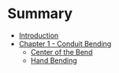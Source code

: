 # Summary

* [Introduction](README.md)
* [Chapter 1 - Conduit Bending](chapter-1/README.md)
  - [Center of the Bend](chapter-1/center_of_the_bend.md)
  - [Hand Bending](chapter-1/hand_bending.md)

